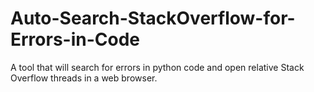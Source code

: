 # Auto-Search-StackOverflow-for-Errors-in-Code
A tool that will search for errors in python code and open relative Stack Overflow threads
in a web browser.
